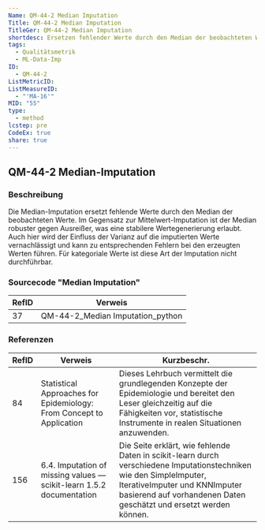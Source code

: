 ```yaml
---
Name: QM-44-2 Median Imputation
Title: QM-44-2 Median Imputation
TitleGer: QM-44-2 Median Imputation
shortdesc: Ersetzen fehlender Werte durch den Median der beobachteten Werte.
tags:
  - Qualitätsmetrik
  - ML-Data-Imp
ID:
  - QM-44-2
ListMetricID: 
ListMeasureID:
  - "'MA-16'"
MID: "55"
type:
  - method
lcstep: pre
CodeEx: true
share: true
---
```

## QM-44-2 Median-Imputation

### Beschreibung

Die Median-Imputation ersetzt fehlende Werte durch den Median der beobachteten Werte. Im Gegensatz zur Mittelwert-Imputation ist der Median robuster gegen Ausreißer, was eine stabilere Wertegenerierung erlaubt. Auch hier wird der Einfluss der Varianz auf die imputierten Werte vernachlässigt und kann zu entsprechenden Fehlern bei den erzeugten Werten führen. Für kategoriale Werte ist diese Art der Imputation nicht durchführbar. 

### Sourcecode "Median Imputation"
| RefID | Verweis                          |
| ----- | -------------------------------- |
| 37    | QM-44-2_Median Imputation_python |



### Referenzen
| RefID | Verweis                                                                | Kurzbeschr.                                                                                                                                                                                                               |
| ----- | ---------------------------------------------------------------------- | ------------------------------------------------------------------------------------------------------------------------------------------------------------------------------------------------------------------------- |
| 84    |  Statistical Approaches for Epidemiology: From Concept to Application  | Dieses Lehrbuch vermittelt die grundlegenden Konzepte der Epidemiologie und bereitet den Leser gleichzeitig auf die Fähigkeiten vor, statistische Instrumente in realen Situationen anzuwenden.                           |
| 156   |  6.4. Imputation of missing values — scikit-learn 1.5.2 documentation  | Die Seite erklärt, wie fehlende Daten in scikit-learn durch verschiedene Imputationstechniken wie den SimpleImputer, IterativeImputer und KNNImputer basierend auf vorhandenen Daten geschätzt und ersetzt werden können. |


